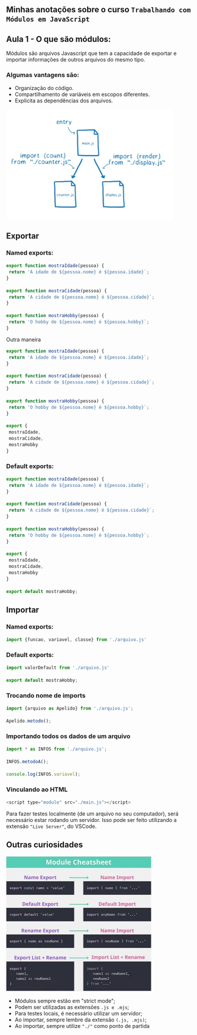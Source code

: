 ## Minhas anotações sobre o curso ```Trabalhando com Módulos em JavaScript```

## Aula 1 - O que são módulos:

Módulos são arquivos Javascript que tem a capacidade de exportar e importar informações de outros arquivos do mesmo tipo.

### Algumas vantagens são:

- Organização do código.
- Compartilhamento de variáveis em escopos diferentes.
- Explicita as dependências dos arquivos.

![Importar](https://github.com/CarvalhoNathan/modulos/blob/main/importar.png)

## Exportar

### Named exports:
```js
export function mostraIdade(pessoa) {
 return 'A idade de ${pessoa.nome} é ${pessoa.idade}`;
}

export function mostraCidade(pessoa) {
 return 'A cidade de ${pessoa.nome} é ${pessoa.cidade}`;
}

export function mostraHobby(pessoa) {
 return 'O hobby de ${pessoa.nome} é ${pessoa.hobby}`;
}
```
Outra maneira

```js
export function mostraIdade(pessoa) {
 return 'A idade de ${pessoa.nome} é ${pessoa.idade}`;
}

export function mostraCidade(pessoa) {
 return 'A cidade de ${pessoa.nome} é ${pessoa.cidade}`;
}

export function mostraHobby(pessoa) {
 return 'O hobby de ${pessoa.nome} é ${pessoa.hobby}`;
}

export {
 mostraIdade,
 mostraCidade,
 mostraHobby
}
```
### Default exports:
```js
export function mostraIdade(pessoa) {
 return 'A idade de ${pessoa.nome} é ${pessoa.idade}`;
}

export function mostraCidade(pessoa) {
 return 'A cidade de ${pessoa.nome} é ${pessoa.cidade}`;
}

export function mostraHobby(pessoa) {
 return 'O hobby de ${pessoa.nome} é ${pessoa.hobby}`;
}

export {
 mostraIdade,
 mostraCidade,
 mostraHobby
}

export default mostraHobby;
```

## Importar

### Named exports:
```js
import {funcao, variavel, classe} from './arquivo.js'
```

### Default exports:
```js
import valorDefault from './arquivo.js'

export default mostraHobby;
```

### Trocando nome de imports
```js
import {arquivo as Apelido} from './arquivo.js';

Apelido.metodo();
```

### Importando todos os dados de um arquivo
```js
import * as INFOS from './arquivo.js';

INFOS.metodoA();

console.log(INFOS.variavel);
```

### Vinculando ao HTML
```js
<script type="module" src="./main.js"></script>
```

Para fazer testes localmente (de um arquivo no seu computador), será necessário estar rodando um servidor. Isso pode ser feito utilizando a extensão ```"Live Server"```, do VSCode.

## Outras curiosidades

![Curiosidades](https://github.com/CarvalhoNathan/modulos/blob/main/curiosidades.png)

- Módulos sempre estão em "strict mode";
- Podem ser utilizadas as extensões ```.js e .mjs```;
- Para testes locais, é necessário utilizar um servidor;
- Ao importar, sempre lembre da extensão ```(.js, .mjs)```;
- Ao importar, sempre utilize ```"./"``` como ponto de partida
